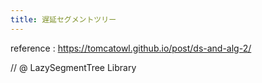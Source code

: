 ```yaml
---
title: 遅延セグメントツリー
---
```

reference : https://tomcatowl.github.io/post/ds-and-alg-2/

// @ LazySegmentTree Library

